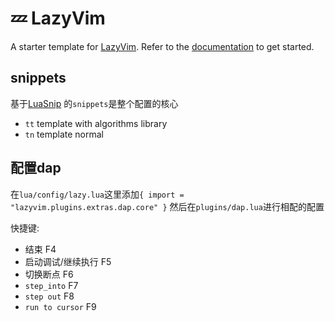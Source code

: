 # 💤 LazyVim

A starter template for [LazyVim](https://github.com/LazyVim/LazyVim).
Refer to the [documentation](https://lazyvim.github.io/installation) to get started.

## snippets

基于[LuaSnip](https://github.com/L3MON4D3/LuaSnip/blob/master/DOC.md) 的`snippets`是整个配置的核心


- `tt` template with algorithms library
- `tn` template normal

## 配置dap

在`lua/config/lazy.lua`这里添加`{ import = "lazyvim.plugins.extras.dap.core" }`
然后在`plugins/dap.lua`进行相配的配置

快捷键:


- 结束 F4
- 启动调试/继续执行 F5
- 切换断点 F6
- `step_into` F7
- `step out` F8
- `run to cursor` F9

